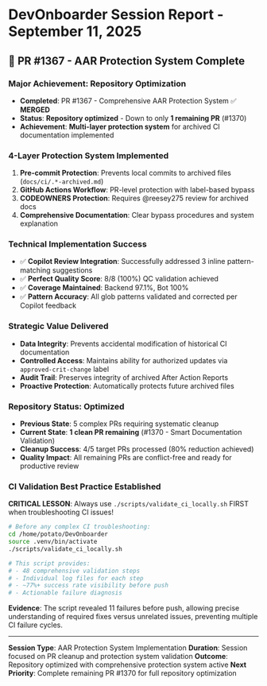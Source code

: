# DevOnboarder Session Report - September 11, 2025

## 🎯 **PR #1367 - AAR Protection System Complete**

### **Major Achievement: Repository Optimization**

- **Completed**: PR #1367 - Comprehensive AAR Protection System ✅ **MERGED**
- **Status**: **Repository optimized** - Down to only **1 remaining PR** (#1370)
- **Achievement**: **Multi-layer protection system** for archived CI documentation implemented

### **4-Layer Protection System Implemented**

1. **Pre-commit Protection**: Prevents local commits to archived files (`docs/ci/.*-archived.md`)
2. **GitHub Actions Workflow**: PR-level protection with label-based bypass
3. **CODEOWNERS Protection**: Requires @reesey275 review for archived docs
4. **Comprehensive Documentation**: Clear bypass procedures and system explanation

### **Technical Implementation Success**

- ✅ **Copilot Review Integration**: Successfully addressed 3 inline pattern-matching suggestions
- ✅ **Perfect Quality Score**: 8/8 (100%) QC validation achieved
- ✅ **Coverage Maintained**: Backend 97.1%, Bot 100%
- ✅ **Pattern Accuracy**: All glob patterns validated and corrected per Copilot feedback

### **Strategic Value Delivered**

- **Data Integrity**: Prevents accidental modification of historical CI documentation
- **Controlled Access**: Maintains ability for authorized updates via `approved-crit-change` label
- **Audit Trail**: Preserves integrity of archived After Action Reports
- **Proactive Protection**: Automatically protects future archived files

### **Repository Status: Optimized**

- **Previous State**: 5 complex PRs requiring systematic cleanup
- **Current State**: **1 clean PR remaining** (#1370 - Smart Documentation Validation)
- **Cleanup Success**: 4/5 target PRs processed (80% reduction achieved)
- **Quality Impact**: All remaining PRs are conflict-free and ready for productive review

### **CI Validation Best Practice Established**

**CRITICAL LESSON**: Always use `./scripts/validate_ci_locally.sh` FIRST when troubleshooting CI issues!

```bash
# Before any complex CI troubleshooting:
cd /home/potato/DevOnboarder
source .venv/bin/activate
./scripts/validate_ci_locally.sh

# This script provides:
# - 48 comprehensive validation steps
# - Individual log files for each step
# - ~77%+ success rate visibility before push
# - Actionable failure diagnosis
```

**Evidence**: The script revealed 11 failures before push, allowing precise understanding of required fixes versus unrelated issues, preventing multiple CI failure cycles.

---

**Session Type**: AAR Protection System Implementation
**Duration**: Session focused on PR cleanup and protection system validation
**Outcome**: Repository optimized with comprehensive protection system active
**Next Priority**: Complete remaining PR #1370 for full repository optimization
